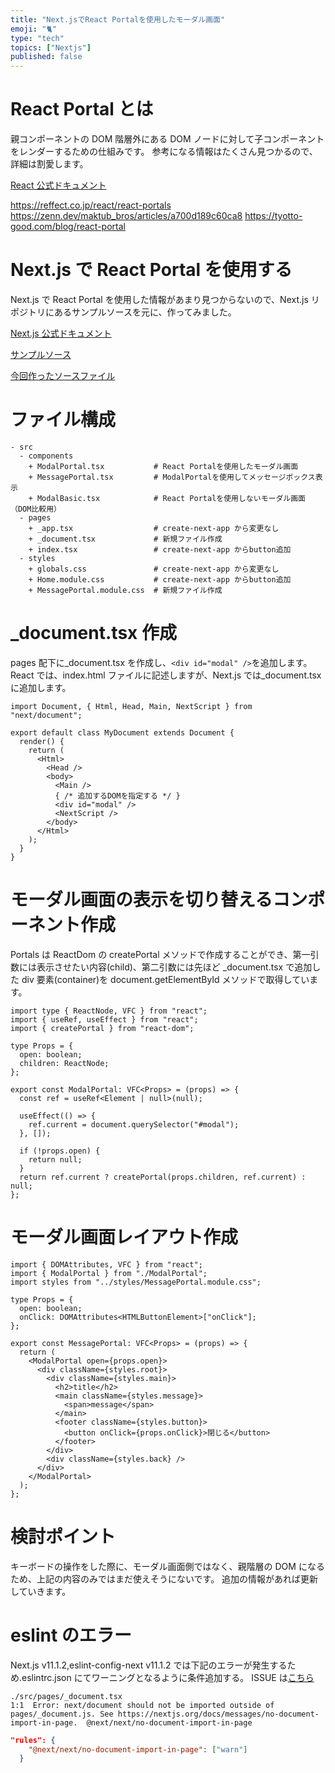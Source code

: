 ```yaml
---
title: "Next.jsでReact Portalを使用したモーダル画面"
emoji: "🐈"
type: "tech"
topics: ["Nextjs"]
published: false
---
```


# React Portal とは

親コンポーネントの DOM 階層外にある DOM ノードに対して子コンポーネントをレンダーするための仕組みです。
参考になる情報はたくさん見つかるので、詳細は割愛します。

[React 公式ドキュメント](https://ja.reactjs.org/docs/portals.html)

https://reffect.co.jp/react/react-portals
https://zenn.dev/maktub_bros/articles/a700d189c60ca8
https://tyotto-good.com/blog/react-portal

# Next.js で React Portal を使用する

Next.js で React Portal を使用した情報があまり見つからないので、Next.js リポジトリにあるサンプルソースを元に、作ってみました。

[Next.js 公式ドキュメント](https://nextjs.org/docs/advanced-features/custom-document)

[サンプルソース](https://github.com/vercel/next.js/tree/canary/examples/with-portals)

[今回作ったソースファイル](https://github.com/takasaki376/nextjs-modal)

# ファイル構成

```
- src
  - components
    + ModalPortal.tsx           # React Portalを使用したモーダル画面
    + MessagePortal.tsx         # ModalPortalを使用してメッセージボックス表示
    + ModalBasic.tsx            # React Portalを使用しないモーダル画面（DOM比較用）
  - pages
    + _app.tsx                  # create-next-app から変更なし
    + _document.tsx             # 新規ファイル作成
    + index.tsx                 # create-next-app からbutton追加
  - styles
    + globals.css               # create-next-app から変更なし
    + Home.module.css           # create-next-app からbutton追加
    + MessagePortal.module.css  # 新規ファイル作成
```

# \_document.tsx 作成

pages 配下に\_document.tsx を作成し、`<div id="modal" />`を追加します。
React では、index.html ファイルに記述しますが、Next.js では\_document.tsx に追加します。

```tsx:src/pages/_document.tsx
import Document, { Html, Head, Main, NextScript } from "next/document";

export default class MyDocument extends Document {
  render() {
    return (
      <Html>
        <Head />
        <body>
          <Main />
          { /* 追加するDOMを指定する */ }
          <div id="modal" />
          <NextScript />
        </body>
      </Html>
    );
  }
}
```

# モーダル画面の表示を切り替えるコンポーネント作成

Portals は ReactDom の createPortal メソッドで作成することができ、第一引数には表示させたい内容(child)、第二引数には先ほど \_document.tsx で追加した div 要素(container)を document.getElementById メソッドで取得しています。

```tsx:src/components/ModalPortal.tsx
import type { ReactNode, VFC } from "react";
import { useRef, useEffect } from "react";
import { createPortal } from "react-dom";

type Props = {
  open: boolean;
  children: ReactNode;
};

export const ModalPortal: VFC<Props> = (props) => {
  const ref = useRef<Element | null>(null);

  useEffect(() => {
    ref.current = document.querySelector("#modal");
  }, []);

  if (!props.open) {
    return null;
  }
  return ref.current ? createPortal(props.children, ref.current) : null;
};
```

# モーダル画面レイアウト作成

```tsx:src/componenst/MessagePortal.tsx
import { DOMAttributes, VFC } from "react";
import { ModalPortal } from "./ModalPortal";
import styles from "../styles/MessagePortal.module.css";

type Props = {
  open: boolean;
  onClick: DOMAttributes<HTMLButtonElement>["onClick"];
};

export const MessagePortal: VFC<Props> = (props) => {
  return (
    <ModalPortal open={props.open}>
      <div className={styles.root}>
        <div className={styles.main}>
          <h2>title</h2>
          <main className={styles.message}>
            <span>message</span>
          </main>
          <footer className={styles.button}>
            <button onClick={props.onClick}>閉じる</button>
          </footer>
        </div>
        <div className={styles.back} />
      </div>
    </ModalPortal>
  );
};
```

# 検討ポイント

キーボードの操作をした際に、モーダル画面側ではなく、親階層の DOM になるため、上記の内容のみではまだ使えそうにないです。
追加の情報があれば更新していきます。

# eslint のエラー

Next.js v11.1.2,eslint-config-next v11.1.2 では下記のエラーが発生するため.eslintrc.json にてワーニングとなるように条件追加する。
ISSUE は[こちら](https://github.com/vercel/next.js/issues/13712)

```
./src/pages/_document.tsx
1:1  Error: next/document should not be imported outside of pages/_document.js. See https://nextjs.org/docs/messages/no-document-import-in-page.  @next/next/no-document-import-in-page
```

```json:.eslintrc.json
"rules": {
    "@next/next/no-document-import-in-page": ["warn"]
  }
```
